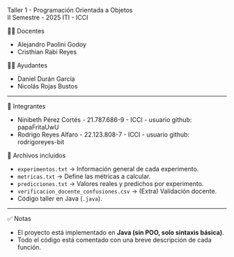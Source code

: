 Taller 1 - Programación Orientada a Objetos  
II Semestre - 2025 ITI - ICCI  

👨‍🏫 Docentes
- Alejandro Paolini Godoy  
- Cristhian Rabi Reyes  

👨‍💻 Ayudantes
- Daniel Durán García  
- Nicolás Rojas Bustos 

---

👥 Integrantes
- Ninibeth Pérez Cortés - 21.787.686-9 - ICCI - usuario github: papaFritaUwU
- Rodrigo Reyes Alfaro - 22.123.808-7 - ICCI - usuario github: rodrigoreyes-bit

📂 Archivos incluidos
- `experimentos.txt` → Información general de cada experimento.  
- `metricas.txt` → Define las métricas a calcular.  
- `predicciones.txt` → Valores reales y predichos por experimento.  
- `verificacion_docente_confusiones.csv` → (Extra) Validación docente.  
- Código taller en Java (`.java`).  
---

✅ Notas
- El proyecto está implementado en **Java (sin POO, solo sintaxis básica)**.  
- Todo el código está comentado con una breve descripción de cada función. 
